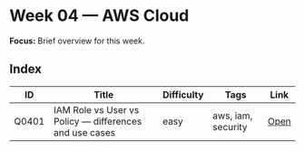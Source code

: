 # Week 04 — AWS Cloud

**Focus:** Brief overview for this week.

## Index
| ID | Title | Difficulty | Tags | Link |
|---|---|---|---|---|
| Q0401 | IAM Role vs User vs Policy — differences and use cases | easy | aws, iam, security | [Open](questions/Q0401-iam-role-vs-user-vs-policy.md) |

